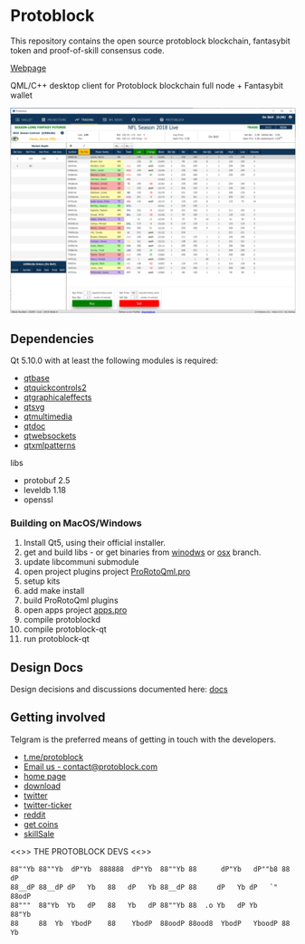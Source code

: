 # Protoblock 
This repository contains the open source protoblock blockchain, fantasybit token and proof-of-skill consensus code. 

[Webpage](https://protoblock.com)

QML/C++ desktop client for Protoblock blockchain full node + Fantasybit wallet 

![Desktop](docs/trading.PNG)

## Dependencies

Qt 5.10.0 with at least the following modules is required:
 * [qtbase](http://code.qt.io/cgit/qt/qtbase.git)
 * [qtquickcontrols2](http://code.qt.io/cgit/qt/qtquickcontrols2.git)
 * [qtgraphicaleffects](http://code.qt.io/cgit/qt/qtgraphicaleffects.git)
 * [qtsvg](http://code.qt.io/cgit/qt/qtsvg.git)
 * [qtmultimedia](http://code.qt.io/cgit/qt/qtmultimedia.git)
 * [qtdoc](http://code.qt.io/cgit/qt/qtdoc.git)
 * [qtwebsockets](http://code.qt.io/cgit/qt/qtwebsockets.git)
 * [qtxmlpatterns](http://code.qt.io/cgit/qt/qtxmlpatterns.git/)

libs
 * protobuf 2.5
 * leveldb 1.18 
 * openssl 

### Building on MacOS/Windows
1. Install Qt5, using their official installer.
1. get and build libs - or get binaries from [winodws](https://github.com/protoblock/protoblock/tree/win64-libs/libs) or [osx](https://github.com/protoblock/protoblock/tree/osx-libs/libs) branch. 
1. update libcommuni submodule 
1. open project plugins project [ProRotoQml.pro](share/ProRotoQml/ProRotoQml.pro)
1. setup kits 
1. add make install 
1. build ProRotoQml plugins 
1. open apps project [apps.pro](apps/apps.pro)
1. compile protoblockd
1. compile protoblock-qt
1. run protoblock-qt 

Design Docs
-----------
Design decisions and discussions documented here: [docs](docs/README.md)

## Getting involved

Telgram is the preferred means of getting in touch with the developers.
* [t.me/protoblock](https://t.me/protoblock)
* [Email us - contact@protoblock.com][dev-email]
* [home page][web-home]
* [download][web-download]
* [twitter][twitter-main]
* [twitter-ticker][twitter-feed]
* [reddit][reddit]
* [get coins][coins]
* [skillSale](https://github.com/SatoshiFantasy/--skillSale/releases)

<<>> THE PROTOBLOCK DEVS <<>>

```
88""Yb 88""Yb  dP"Yb  888888  dP"Yb  88""Yb 88      dP"Yb   dP""b8 88  dP
88__dP 88__dP dP   Yb   88   dP   Yb 88__dP 88     dP   Yb dP   `" 88odP
88"""  88"Yb  Yb   dP   88   Yb   dP 88""Yb 88  .o Yb   dP Yb      88"Yb
88     88  Yb  YbodP    88    YbodP  88oodP 88ood8  YbodP   YboodP 88  Yb
```

[web-home]: https://protoblock.com
[web-download]: https://protoblock.com/downloads
[twitter-main]: https://twitter.com/protoblock
[twitter-feed]: https://twitter.com/prototicker
[reddit]: https://www.reddit.com/r/Protoblock/
[coins]: http://protoblock.com/coins/
[dev-email]: mailto:contact@protoblock.com
